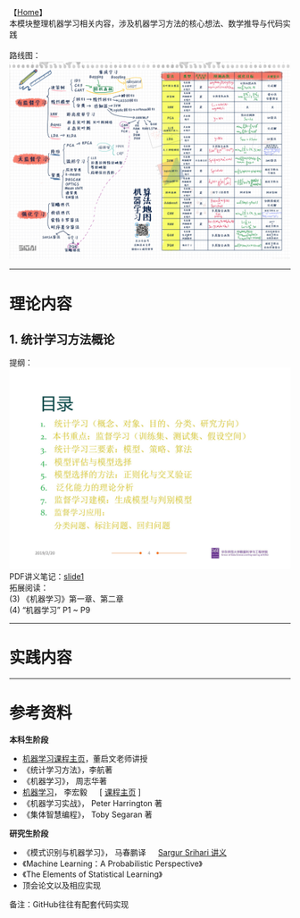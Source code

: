 
【[Home](https://simplelp.github.io/)】     
本模块整理机器学习相关内容，涉及机器学习方法的核心想法、数学推导与代码实践   
<br>
路线图：
![Road](road.jpg)

-------------------------------------------------

# 理论内容
## 1. 统计学习方法概论
提纲：<br>
![slide1_catalog](slide1_catalog.jpg) <br>
PDF讲义笔记：[slide1](slide1.pdf) <br>
拓展阅读：             
(3) 《机器学习》第一章、第二章            
(4) “机器学习” P1 ~ P9              



------------------------------------------------

# 实践内容



--------------------------------------------------

# 参考资料
**本科生阶段**
- [机器学习课程主页](http://58.198.176.86/qwdong/machinelearning/)，董启文老师讲授         
- 《统计学习方法》，李航著        
- 《机器学习》， 周志华著        
- [机器学习](https://www.bilibili.com/video/av10590361?from=search&seid=3689001450384077781)， 李宏毅 &emsp;  [ [课程主页](http://speech.ee.ntu.edu.tw/~tlkagk/courses_ML17_2.html) ]    
- 《机器学习实战》， Peter Harrington 著
- 《集体智慧编程》， Toby Segaran 著

**研究生阶段**
- 《模式识别与机器学习》， 马春鹏译 &emsp; [Sargur Srihari 讲义](https://cedar.buffalo.edu/~srihari/CSE574/?utm_source=wechat_session&utm_medium=social&utm_oi=844207196790202368)       
- 《Machine Learning：A Probabilistic Perspective》 
- 《The Elements of Statistical Learning》
- 顶会论文以及相应实现 


备注：GitHub往往有配套代码实现
